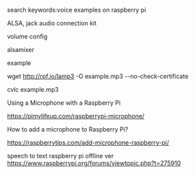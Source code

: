 search keywords:voice examples on raspberry pi

ALSA, jack audio connection kit

volume config

alsamixer

example

wget http://rpf.io/lamp3 -O example.mp3 --no-check-certificate

cvlc example.mp3


Using a Microphone with a Raspberry Pi

https://pimylifeup.com/raspberrypi-microphone/

How to add a microphone to Raspberry Pi?

https://raspberrytips.com/add-microphone-raspberry-pi/

speech to text raspberry pi offline ver
https://www.raspberrypi.org/forums/viewtopic.php?t=275910
